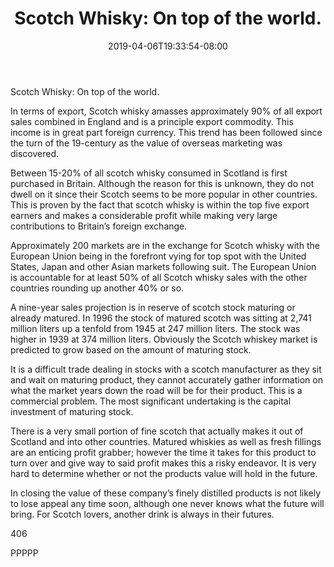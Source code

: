 ﻿---
title: "Scotch Whisky:  On top of the world."
date: 2019-04-06T19:33:54-08:00
description: "Scotch Tips for Web Success"
featured_image: "/images/Scotch.jpg"
tags: ["Scotch"]
---

Scotch Whisky:  On top of the world.

In terms of export, Scotch whisky amasses approximately 90% of all export sales combined in England and is a principle export commodity. This income is in great part foreign currency.  This trend has been followed since the turn of the 19-century as the value of overseas marketing was discovered.

Between 15-20% of all scotch whisky consumed in Scotland is first purchased in Britain.   Although the reason for this is unknown, they do not dwell on it since their Scotch seems to be more popular in other countries.  This is proven by the fact that scotch whisky is within the top five export earners and makes a considerable profit while making very large contributions to Britain’s foreign exchange.

Approximately 200 markets are in the exchange for Scotch whisky with the European Union being in the forefront vying for top spot with the United States, Japan and other Asian markets following suit. The European Union is accountable for at least 50% of all Scotch whisky sales with the other countries rounding up another 40% or so.

A nine-year sales projection is in reserve of scotch stock maturing or already matured.  In 1996 the stock of matured scotch was sitting at 2,741 million liters up a tenfold from 1945 at 247 million liters.  The stock was higher in 1939 at 374 million liters.  Obviously the Scotch whiskey market is predicted to grow based on the amount of maturing stock.  

It is a difficult trade dealing in stocks with a scotch manufacturer as they sit and wait on maturing product, they cannot accurately gather information on what the market years down the road will be for their product.  This is a commercial problem.  The most significant undertaking is the capital investment of maturing stock.

There is a very small portion of fine scotch that actually makes it out of Scotland and into other countries.  Matured whiskies as well as fresh fillings are an enticing profit grabber; however the time it takes for this product to turn over and give way to said profit makes this a risky endeavor. It is very hard to determine whether or not the products value will hold in the future.

In closing the value of these company’s finely distilled products is not likely to lose appeal any time soon, although one never knows what the future will bring.  For Scotch lovers, another drink is always in their futures.

406

PPPPP

